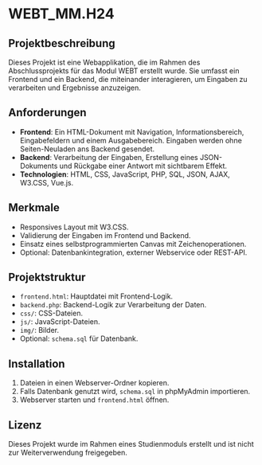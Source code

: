 # WEBT_MM.H24

## Projektbeschreibung
Dieses Projekt ist eine Webapplikation, die im Rahmen des Abschlussprojekts für das Modul WEBT erstellt wurde. Sie umfasst ein Frontend und ein Backend, die miteinander interagieren, um Eingaben zu verarbeiten und Ergebnisse anzuzeigen.

## Anforderungen
- **Frontend**: Ein HTML-Dokument mit Navigation, Informationsbereich, Eingabefeldern und einem Ausgabebereich. Eingaben werden ohne Seiten-Neuladen ans Backend gesendet.
- **Backend**: Verarbeitung der Eingaben, Erstellung eines JSON-Dokuments und Rückgabe einer Antwort mit sichtbarem Effekt.
- **Technologien**: HTML, CSS, JavaScript, PHP, SQL, JSON, AJAX, W3.CSS, Vue.js.

## Merkmale
- Responsives Layout mit W3.CSS.
- Validierung der Eingaben im Frontend und Backend.
- Einsatz eines selbstprogrammierten Canvas mit Zeichenoperationen.
- Optional: Datenbankintegration, externer Webservice oder REST-API.

## Projektstruktur
- `frontend.html`: Hauptdatei mit Frontend-Logik.
- `backend.php`: Backend-Logik zur Verarbeitung der Daten.
- `css/`: CSS-Dateien.
- `js/`: JavaScript-Dateien.
- `img/`: Bilder.
- Optional: `schema.sql` für Datenbank.

## Installation
1. Dateien in einen Webserver-Ordner kopieren.
2. Falls Datenbank genutzt wird, `schema.sql` in phpMyAdmin importieren.
3. Webserver starten und `frontend.html` öffnen.

## Lizenz
Dieses Projekt wurde im Rahmen eines Studienmoduls erstellt und ist nicht zur Weiterverwendung freigegeben.
